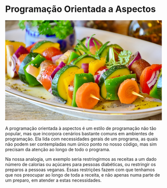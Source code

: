 # Programação Orientada a Aspectos

![](../../assets/aspectos.jpg)

A programação orientada à aspectos é um estilo de programação não tão popular, mas que incorpora cenários bastante comuns em ambientes de programação. Ela lida com necessidades gerais de um programa, as quais não podem ser contempladas num único ponto no nosso código, mas sim precisam da atenção ao longo de todo o programa.

Na nossa analogia, um exemplo seria restringirmos as receitas a um dado número de calorias ou açúcares para pessoas diabéticas, ou restringir os preparos a pessoas veganas. Essas restrições fazem com que tenhamos que nos preocupar ao longo de toda a receita, e não apenas numa parte de um preparo, em atender a estas necessidades.
